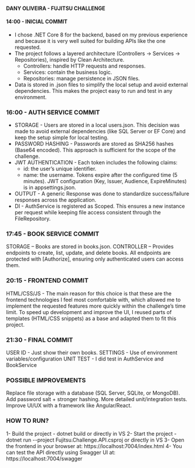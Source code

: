 ﻿#### DANY OLIVEIRA - FUJITSU CHALLENGE

#### 14:00 - INICIAL COMMIT
* I chose .NET Core 8 for the backend, based on my previous experience and because it is very well suited for building APIs like the one requested.
* The project follows a layered architecture (Controllers -> Services -> Repositories), inspired by Clean Architecture.
	* Controllers: handle HTTP requests and responses.
	* Services: contain the business logic.
	* Repositories: manage persistence in JSON files.
* Data is stored in .json files to simplify the local setup and avoid external dependencies. This makes the project easy to run and test in any environment.

### 16:00 - AUTH SERVICE COMMIT
* STORAGE - Users are stored in a local users.json. This decision was made to avoid external dependencies (like SQL Server or EF Core) and keep the setup simple for local testing.
* PASSWORD HASHING - Passwords are stored as SHA256 hashes (Base64 encoded). This approach is sufficient for the scope of the challenge.
* JWT AUTHENTICATION - Each token includes the following claims:
   * id: the user’s unique identifier.
   * name: the username.
Tokens expire after the configured time (5 minutes).
JWT configuration (Key, Issuer, Audience, ExpireMinutes) is in appsettings.json.
* OUTPUT - A generic Response<T> was done to standardize success/failure responses across the application.
* DI - AuthService is registered as Scoped. This ensures a new instance per request while keeping file access consistent through the FileRepository.

### 17:45 - BOOK SERVICE COMMIT 
STORAGE – Books are stored in books.json.
CONTROLLER – Provides endpoints to create, list, update, and delete books. All endpoints are protected with [Authorize], ensuring only authenticated users can access them.

### 20:15 - FRONTEND COMMIT
HTML/CSS/JS - The main reason for this choice is that these are the frontend technologies I feel most comfortable with, which allowed me to implement the requested features more quickly within the challenge’s time limit.
To speed up development and improve the UI, I reused parts of templates (HTML/CSS snippets) as a base and adapted them to fit this project.

### 21:30 - FINAL COMMIT
USER ID - Just show their own books.
SETTINGS - Use of environment variables/configuration
UNIT TEST - I did test in AuthService and BookService

### POSSIBLE IMPROVEMENTS 
Replace file storage with a database (SQL Server, SQLite, or MongoDB).
Add password salt + stronger hashing.
More detailed unit/integration tests.
Improve UI/UX with a framework like Angular/React.

### HOW TO RUN? 
1- Build the project - dotnet build or directly in VS
2- Start the project - dotnet run --project Fujitsu.Challenge.API.csproj or directly in VS
3- Open the frontend in your browser at: https://localhost:7004/index.html
4- You can test the API directly using Swagger UI at: https://localhost:7004/swagger